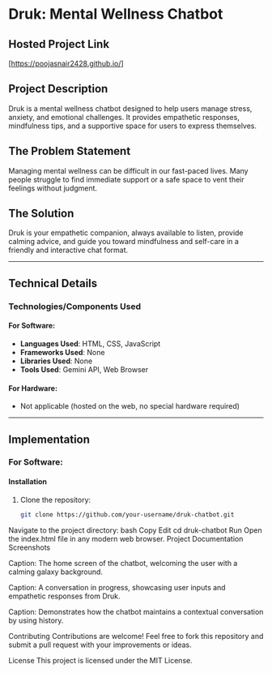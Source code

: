 
# Druk: Mental Wellness Chatbot

## Hosted Project Link
[https://poojasnair2428.github.io/]

## Project Description
Druk is a mental wellness chatbot designed to help users manage stress, anxiety, and emotional challenges. It provides empathetic responses, mindfulness tips, and a supportive space for users to express themselves.

## The Problem Statement
Managing mental wellness can be difficult in our fast-paced lives. Many people struggle to find immediate support or a safe space to vent their feelings without judgment.

## The Solution
Druk is your empathetic companion, always available to listen, provide calming advice, and guide you toward mindfulness and self-care in a friendly and interactive chat format.

---

## Technical Details

### Technologies/Components Used

#### For Software:
- **Languages Used**: HTML, CSS, JavaScript
- **Frameworks Used**: None
- **Libraries Used**: None
- **Tools Used**: Gemini API, Web Browser

#### For Hardware:
- Not applicable (hosted on the web, no special hardware required)

---

## Implementation

### For Software:

#### Installation
1. Clone the repository:
   ```bash
   git clone https://github.com/your-username/druk-chatbot.git
Navigate to the project directory:
bash
Copy
Edit
cd druk-chatbot
Run
Open the index.html file in any modern web browser.
Project Documentation
Screenshots

Caption: The home screen of the chatbot, welcoming the user with a calming galaxy background.


Caption: A conversation in progress, showcasing user inputs and empathetic responses from Druk.


Caption: Demonstrates how the chatbot maintains a contextual conversation by using history.



Contributing
Contributions are welcome! Feel free to fork this repository and submit a pull request with your improvements or ideas.

License
This project is licensed under the MIT License.



